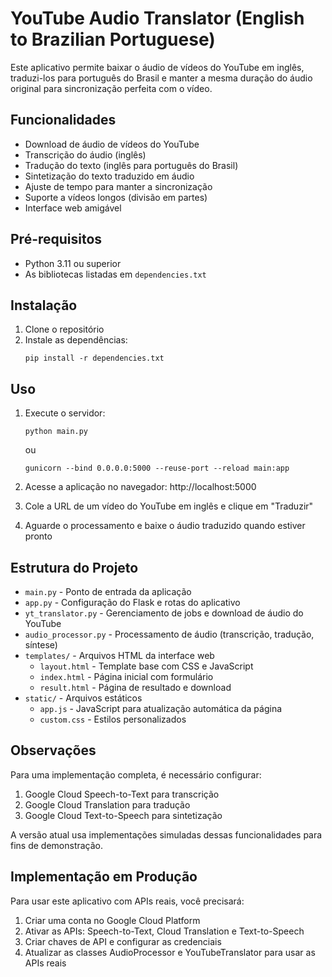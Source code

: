 # YouTube Audio Translator (English to Brazilian Portuguese)

Este aplicativo permite baixar o áudio de vídeos do YouTube em inglês, traduzi-los para português do Brasil e manter a mesma duração do áudio original para sincronização perfeita com o vídeo.

## Funcionalidades

- Download de áudio de vídeos do YouTube
- Transcrição do áudio (inglês)
- Tradução do texto (inglês para português do Brasil)
- Sintetização do texto traduzido em áudio
- Ajuste de tempo para manter a sincronização
- Suporte a vídeos longos (divisão em partes)
- Interface web amigável

## Pré-requisitos

- Python 3.11 ou superior
- As bibliotecas listadas em `dependencies.txt`

## Instalação

1. Clone o repositório
2. Instale as dependências:
   ```
   pip install -r dependencies.txt
   ```

## Uso

1. Execute o servidor:
   ```
   python main.py
   ```
   ou
   ```
   gunicorn --bind 0.0.0.0:5000 --reuse-port --reload main:app
   ```

2. Acesse a aplicação no navegador: http://localhost:5000

3. Cole a URL de um vídeo do YouTube em inglês e clique em "Traduzir"

4. Aguarde o processamento e baixe o áudio traduzido quando estiver pronto

## Estrutura do Projeto

- `main.py` - Ponto de entrada da aplicação
- `app.py` - Configuração do Flask e rotas do aplicativo
- `yt_translator.py` - Gerenciamento de jobs e download de áudio do YouTube
- `audio_processor.py` - Processamento de áudio (transcrição, tradução, síntese)
- `templates/` - Arquivos HTML da interface web
  - `layout.html` - Template base com CSS e JavaScript
  - `index.html` - Página inicial com formulário
  - `result.html` - Página de resultado e download
- `static/` - Arquivos estáticos
  - `app.js` - JavaScript para atualização automática da página
  - `custom.css` - Estilos personalizados

## Observações

Para uma implementação completa, é necessário configurar:

1. Google Cloud Speech-to-Text para transcrição
2. Google Cloud Translation para tradução
3. Google Cloud Text-to-Speech para sintetização

A versão atual usa implementações simuladas dessas funcionalidades para fins de demonstração.

## Implementação em Produção

Para usar este aplicativo com APIs reais, você precisará:

1. Criar uma conta no Google Cloud Platform
2. Ativar as APIs: Speech-to-Text, Cloud Translation e Text-to-Speech
3. Criar chaves de API e configurar as credenciais
4. Atualizar as classes AudioProcessor e YouTubeTranslator para usar as APIs reais